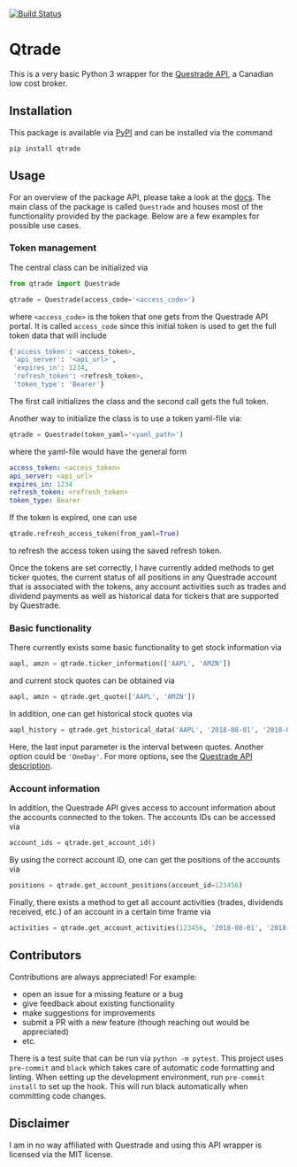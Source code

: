 [![Build Status](https://travis-ci.com/jborchma/qtrade.svg?branch=master)](https://travis-ci.com/jborchma/qtrade)

# Qtrade

This is a very basic Python 3 wrapper for the [Questrade API](https://www.questrade.com/api/documentation/getting-started), a Canadian low cost broker.

## Installation

This package is available via [PyPI](https://pypi.org/project/qtrade/) and can be installed via the command

```
pip install qtrade
```

## Usage

For an overview of the package API, please take a look at the [docs](https://jborchma.github.io/qtrade/). The main class of the package is called `Questrade` and houses most of the functionality provided by the package. Below are a few examples for possible use cases.

### Token management

The central class can be initialized via

```python
from qtrade import Questrade

qtrade = Questrade(access_code='<access_code>')
```
where `<access_code>` is the token that one gets from the Questrade API portal. It is called
`access_code` since this initial token is used to get the full token data that will include
```python
{'access_token': <access_token>,
 'api_server': '<api_url>',
 'expires_in': 1234,
 'refresh_token': <refresh_token>,
 'token_type': 'Bearer'}
 ```

The first call initializes the class and the second call gets the full token.

Another way to initialize the class is to use a token yaml-file via:
```python
qtrade = Questrade(token_yaml='<yaml_path>')
```
where the yaml-file would have the general form
```yaml
access_token: <access_token>
api_server: <api_url>
expires_in: 1234
refresh_token: <refresh_token>
token_type: Bearer
```

If the token is expired, one can use
```python
qtrade.refresh_access_token(from_yaml=True)
```
to refresh the access token using the saved refresh token.

Once the tokens are set correctly, I have currently added methods to get ticker quotes, the
current status of all positions in any Questrade account that is associated with the tokens,
any account activities such as trades and dividend payments as well as historical data for
tickers that are supported by Questrade.

### Basic functionality

There currently exists some basic functionality to get stock information via

```python
aapl, amzn = qtrade.ticker_information(['AAPL', 'AMZN'])
```

and current stock quotes can be obtained via

```python
aapl, amzn = qtrade.get_quote(['AAPL', 'AMZN'])
```

In addition, one can get historical stock quotes via

```python
aapl_history = qtrade.get_historical_data('AAPL', '2018-08-01', '2018-08-21','OneHour')
```

Here, the last input parameter is the interval between quotes. Another option could be `'OneDay'`. For more options, see the [Questrade API description](http://www.questrade.com/api/documentation/rest-operations/enumerations/enumerations#historical-data-granularity).

### Account information

In addition, the Questrade API gives access to account information about the accounts connected to
the token. The accounts IDs can be accessed via

```python
account_ids = qtrade.get_account_id()
```

By using the correct account ID, one can get the positions of the accounts via

```python
positions = qtrade.get_account_positions(account_id=123456)
```

Finally, there exists a method to get all account activities (trades, dividends received, etc.) of
an account in a certain time frame via

```python
activities = qtrade.get_account_activities(123456, '2018-08-01', '2018-08-16')
```


## Contributors

Contributions are always appreciated! For example:

- open an issue for a missing feature or a bug
- give feedback about existing functionality
- make suggestions for improvements
- submit a PR with a new feature (though reaching out would be appreciated)
- etc.

There is a test suite that can be run via `python -m pytest`. This project uses `pre-commit`
and `black` which takes care of automatic code formatting and linting. When setting up the development
environment, run `pre-commit install` to set up the hook. This will run black automatically when
committing code changes.

## Disclaimer

I am in no way affiliated with Questrade and using this API wrapper is licensed via the MIT license.
